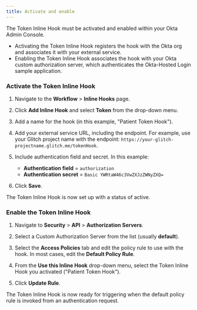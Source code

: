 ```yaml
---
title: Activate and enable
---
```


The Token Inline Hook must be activated and enabled within your Okta Admin Console.

- Activating the Token Inline Hook registers the hook with the Okta org and associates it with your external service.
- Enabling the Token Inline Hook associates the hook with your Okta custom authorization server, which authenticates the Okta-Hosted Login sample application.

### Activate the Token Inline Hook

1. Navigate to the **Workflow** > **Inline Hooks** page.

2. Click **Add Inline Hook** and select **Token** from the drop-down menu.

3. Add a name for the hook (in this example, "Patient Token Hook").

4. Add your external service URL, including the endpoint. For example, use your Glitch project name with the endpoint: `https://your-glitch-projectname.glitch.me/tokenHook`.

5. Include authentication field and secret. In this example:

    - **Authentication field** = `authorization`
    - **Authentication secret** = `Basic YWRtaW46c3VwZXJzZWNyZXQ=`

6. Click **Save**.

The Token Inline Hook is now set up with a status of active.

### Enable the Token Inline Hook

1. Navigate to **Security** > **API** > **Authorization Servers**.

2. Select a Custom Authorization Server from the list (usually **default**).

3. Select the **Access Policies** tab and edit the policy rule to use with the hook. In most cases, edit the **Default Policy Rule**.

4. From the **Use this Inline Hook** drop-down menu, select the Token Inline Hook you activated ("Patient Token Hook").

5. Click **Update Rule**.

The Token Inline Hook is now ready for triggering when the default policy rule is invoked from an authentication request.

<NextSectionLink/>
